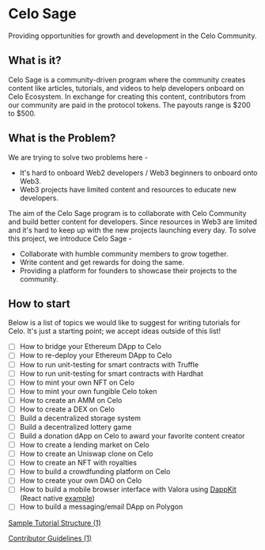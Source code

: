 # Celo Sage

Providing opportunities for growth and development in the Celo Community.

## What is it?

Celo Sage is a community-driven program where the community creates content like articles, tutorials, and videos to help developers onboard on Celo Ecosystem. In exchange for creating this content, contributors from our community are paid in the protocol tokens. The payouts range is $200 to $500.

## What is the Problem?

We are trying to solve two problems here -

- It's hard to onboard Web2 developers / Web3 beginners to onboard onto Web3.
- Web3 projects have limited content and resources to educate new developers.

The aim of the Celo Sage program is to collaborate with Celo Community and build better content for developers. Since resources in Web3 are limited and it's hard to keep up with the new projects launching every day. To solve this project, we introduce Celo Sage -

- Collaborate with humble community members to grow together.
- Write content and get rewards for doing the same.
- Providing a platform for founders to showcase their projects to the community.

## How to start

Below is a list of topics we would like to suggest for writing tutorials for Celo. It's just a starting point; we accept ideas outside of this list!

- [ ]  How to bridge your Ethereum DApp to Celo
- [ ]  How to re-deploy your Ethereum DApp to Celo
- [ ]  How to run unit-testing for smart contracts  with Truffle
- [ ]  How to run unit-testing for smart contracts  with Hardhat
- [ ]  How to mint your own NFT on Celo
- [ ]  How to mint your own fungible Celo token
- [ ]  How to create an AMM on Celo
- [ ]  How to create a DEX on Celo
- [ ]  Build a decentralized storage system
- [ ]  Build a decentralized lottery game
- [ ]  Build a donation dApp on Celo to award your favorite content creator
- [ ]  How to create a lending market on Celo
- [ ]  How to create an Uniswap clone on Celo
- [ ]  How to create an NFT with royalties
- [ ]  How to build a crowdfunding platform on Celo
- [ ]  How to create your own DAO on Celo
- [ ]  How to build a mobile browser interface with Valora using [DappKit](https://docs.celo.org/developer-guide/dappkit) (React native [example](https://docs.celo.org/developer-guide/start/hello-mobile-dapp))
- [ ]  How to build a messaging/email DApp on Polygon

[Sample Tutorial Structure (1)](./tutorial-structure.md)

[Contributor Guidelines (1)](./contribution-guidelines.md)

